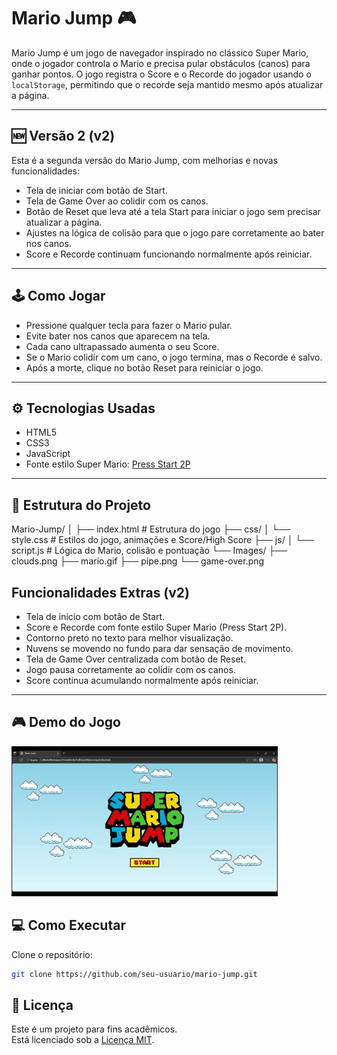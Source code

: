 # Mario Jump 🎮

Mario Jump é um jogo de navegador inspirado no clássico Super Mario, onde o jogador controla o Mario e precisa pular obstáculos (canos) para ganhar pontos. O jogo registra o Score e o Recorde do jogador usando o `localStorage`, permitindo que o recorde seja mantido mesmo após atualizar a página.

---

## 🆕 Versão 2 (v2)

Esta é a segunda versão do Mario Jump, com melhorias e novas funcionalidades:

- Tela de iniciar com botão de Start.  
- Tela de Game Over ao colidir com os canos.  
- Botão de Reset que leva até a tela Start para iniciar o jogo sem precisar atualizar a página.  
- Ajustes na lógica de colisão para que o jogo pare corretamente ao bater nos canos.  
- Score e Recorde continuam funcionando normalmente após reiniciar.

---

## 🕹️ Como Jogar

- Pressione qualquer tecla para fazer o Mario pular.  
- Evite bater nos canos que aparecem na tela.  
- Cada cano ultrapassado aumenta o seu Score.  
- Se o Mario colidir com um cano, o jogo termina, mas o Recorde é salvo.
- Após a morte, clique no botão Reset para reiniciar o jogo.

---

## ⚙️ Tecnologias Usadas

- HTML5
- CSS3
- JavaScript
- Fonte estilo Super Mario: [Press Start 2P](https://fonts.google.com/specimen/Press+Start+2P)

---

## 📂 Estrutura do Projeto
Mario-Jump/
│
├── index.html # Estrutura do jogo
├── css/
│ └── style.css # Estilos do jogo, animações e Score/High Score
├── js/
│ └── script.js # Lógica do Mario, colisão e pontuação
└── Images/
├── clouds.png
├── mario.gif
├── pipe.png
└── game-over.png

## Funcionalidades Extras (v2)

- Tela de início com botão de Start.  
- Score e Recorde com fonte estilo Super Mario (Press Start 2P).  
- Contorno preto no texto para melhor visualização.  
- Nuvens se movendo no fundo para dar sensação de movimento.  
- Tela de Game Over centralizada com botão de Reset.  
- Jogo pausa corretamente ao colidir com os canos.  
- Score continua acumulando normalmente após reiniciar.
---

## 🎮 Demo do Jogo

![Mario Jump Gameplay](./Images/MarioJumpV2.gif)

## 💻 Como Executar

Clone o repositório:
```bash
git clone https://github.com/seu-usuario/mario-jump.git
```
## 📜 Licença

Este é um projeto para fins acadêmicos.  
Está licenciado sob a [Licença MIT](https://opensource.org/licenses/MIT).


